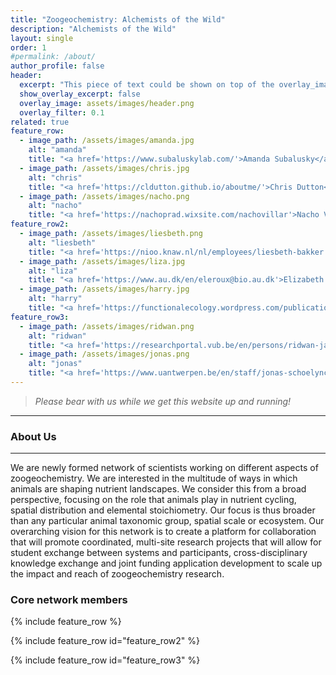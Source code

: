 ```yaml
---
title: "Zoogeochemistry: Alchemists of the Wild"
description: "Alchemists of the Wild"
layout: single
order: 1
#permalink: /about/
author_profile: false
header:
  excerpt: "This piece of text could be shown on top of the overlay_image, just under the title"
  show_overlay_excerpt: false
  overlay_image: assets/images/header.png
  overlay_filter: 0.1
related: true
feature_row:
  - image_path: /assets/images/amanda.jpg
    alt: "amanda"
    title: "<a href='https://www.subaluskylab.com/'>Amanda Subalusky</a>"
  - image_path: /assets/images/chris.jpg
    alt: "chris"
    title: "<a href='https://cldutton.github.io/aboutme/'>Chris Dutton</a>"
  - image_path: /assets/images/nacho.png
    alt: "nacho"
    title: "<a href='https://nachoprad.wixsite.com/nachovillar'>Nacho Villar</a>"
feature_row2:
  - image_path: /assets/images/liesbeth.png
    alt: "liesbeth"
    title: "<a href='https://nioo.knaw.nl/nl/employees/liesbeth-bakker'>Liesbeth Bakker</a>"
  - image_path: /assets/images/liza.jpg
    alt: "liza"
    title: "<a href='https://www.au.dk/en/eleroux@bio.au.dk'>Elizabeth le Roux</a>"
  - image_path: /assets/images/harry.jpg
    alt: "harry"
    title: "<a href='https://functionalecology.wordpress.com/publications-harry-olde-venterink/'>Harry Olde Venterink</a>"
feature_row3:
  - image_path: /assets/images/ridwan.png
    alt: "ridwan"
    title: "<a href='https://researchportal.vub.be/en/persons/ridwan-jaafar'>Ridwan Jaafar</a>"
  - image_path: /assets/images/jonas.png
    alt: "jonas"
    title: "<a href='https://www.uantwerpen.be/en/staff/jonas-schoelynck/'>Jonas Schoelynck (PI)</a>"
---
```


 > *Please bear with us while we get this website up and running!*
---

### About Us
---

We are newly formed network of scientists working on different aspects of zoogeochemistry. We are interested in the multitude of ways in which animals are shaping nutrient landscapes. We consider this from a broad perspective, focusing on the role that animals play in nutrient cycling, spatial distribution and elemental stoichiometry. Our focus is thus broader than any particular animal taxonomic group, spatial scale or ecosystem.
Our overarching vision for this network is to create a platform for collaboration that will promote coordinated, multi-site research projects that will allow for student exchange between systems and participants, cross-disciplinary knowledge exchange and joint funding application development to scale up the impact and reach of zoogeochemistry research.


### Core network members

{% include feature_row %}

{% include feature_row id="feature_row2" %}

{% include feature_row id="feature_row3" %}


[amanda]:          <https://www.subaluskylab.com/>
[chris]:           <https://cldutton.github.io/aboutme/>
[nacho]:           <https://nachoprad.wixsite.com/nachovillar>
[liesbeth]:        <https://nioo.knaw.nl/nl/employees/liesbeth-bakker>
[liza]:            <https://www.au.dk/en/eleroux@bio.au.dk>
[harry]:           <https://functionalecology.wordpress.com/publications-harry-olde-venterink/>
[ridwan]:          <https://researchportal.vub.be/en/persons/ridwan-jaafar>
[jonas]:           <https://www.uantwerpen.be/en/staff/jonas-schoelynck/>

